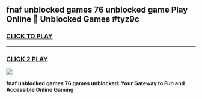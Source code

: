 
## fnaf unblocked games 76 unblocked game Play Online 👋 Unblocked Games #tyz9c
<h3>
<a href="https://premium.freeplayer.one?title=fnaf_unblocked_games_76&ref=21F">CLICK TO PLAY</a></h3>
<hr>

<h3>
<a href="https://premium.freeplayer.one?title=fnaf_unblocked_games_76&ref=21F">CLICK 2 PLAY</a>
  
</h3>

<a href="https://premium.freeplayer.one?title=fnaf_unblocked_games_76&ref=21F/"><img src="https://clearcache.store/games.png"></a>


**fnaf unblocked games 76 games unblocked: Your Gateway to Fun and Accessible Online Gaming**
